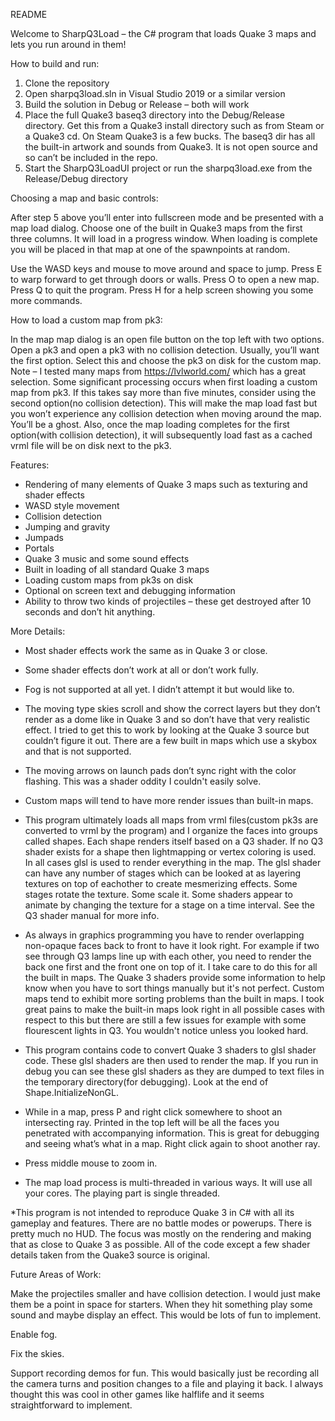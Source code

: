 README

Welcome to SharpQ3Load – the C# program that loads Quake 3 maps and lets you run around in them!

How to build and run:

1.	Clone the repository
2.	Open sharpq3load.sln in Visual Studio 2019 or a similar version
3.	Build the solution in Debug or Release – both will work
4.	Place the full Quake3 baseq3 directory into the Debug/Release directory. Get this from a Quake3 install directory such as from Steam or a Quake3 cd. On Steam Quake3 is a few bucks. The baseq3 dir has all the built-in artwork and sounds from Quake3. It is not open source and so can’t be included in the repo.
5.	Start the SharpQ3LoadUI project or run the sharpq3load.exe from the Release/Debug directory

Choosing a map and basic controls:

After step 5 above you’ll enter into fullscreen mode and be presented with a map load dialog. Choose one of the built in Quake3 maps from the first three columns. It will load in a progress window. When loading is complete you will be placed in that map at one of the spawnpoints at random. 

Use the WASD keys and mouse to move around and space to jump. Press E to warp forward to get through doors or walls. Press O to open a new map. Press Q to quit the program. Press H for a help screen showing you some more commands.

How to load a custom map from pk3:

In the map map dialog is an open file button on the top left with two options. Open a pk3 and open a pk3 with no collision detection. Usually, you’ll want the first option. Select this and choose the pk3 on disk for the custom map. Note – I tested many maps from https://lvlworld.com/ which has a great selection. Some significant processing occurs when first loading a custom map from pk3. If this takes say more than five minutes, consider using the second option(no collision detection). This will make the map load fast but you won’t experience any collision detection when moving around the map. You’ll be a ghost. Also, once the map loading completes for the first option(with collision detection), it will subsequently load fast as a cached vrml file will be on disk next to the pk3.

Features:

-	Rendering of many elements of Quake 3 maps such as texturing and shader effects
-	WASD style movement
-	Collision detection
-	Jumping and gravity
-	Jumpads
-	Portals
-	Quake 3 music and some sound effects
-	Built in loading of all standard Quake 3 maps
-	Loading custom maps from pk3s on disk
-	Optional on screen text and debugging information
-	Ability to throw two kinds of projectiles – these get destroyed after 10 seconds and don’t hit anything. 

More Details:

-	Most shader effects work the same as in Quake 3 or close.

-	Some shader effects don’t work at all or don’t work fully. 

-	Fog is not supported at all yet. I didn’t attempt it but would like to. 

-	The moving type skies scroll and show the correct layers but they don’t render as a dome like in Quake 3 and so don’t have that very realistic effect. I tried to get this to work by looking at the Quake 3 source but couldn’t figure it out. There are a few built in maps which use a skybox and that is not supported.

-	The moving arrows on launch pads don’t sync right with the color flashing. This was a shader oddity I couldn't easily solve.

-	Custom maps will tend to have more render issues than built-in maps. 

-	This program ultimately loads all maps from vrml files(custom pk3s are converted to vrml by the program) and I organize the faces into groups called shapes. Each shape renders itself based on a Q3 shader. If no Q3 shader exists for a shape then lightmapping or vertex coloring is used. In all cases glsl is used to render everything in the map. The glsl shader can have any number of stages which can be looked at as layering textures on top of eachother to create mesmerizing effects. Some stages rotate the texture. Some scale it. Some shaders appear to animate by changing the texture for a stage on a time interval. See the Q3 shader manual for more info. 

-	As always in graphics programming you have to render overlapping non-opaque faces back to front to have it look right. For example if two see through Q3 lamps line up with each other, you need to render the back one first and the front one on top of it. I take care to do this for all the built in maps. The Quake 3 shaders provide some information to help know when you have to sort things manually but it's not perfect. Custom maps tend to exhibit more sorting problems than the built in maps. I took great pains to make the built-in maps look right in all possible cases with respect to this but there are still a few issues for example with some flourescent lights in Q3. You wouldn't notice unless you looked hard.

-	This program contains code to convert Quake 3 shaders to glsl shader code. These glsl shaders are then used to render the map. If you run in debug you can see these glsl shaders as they are dumped to text files in the temporary directory(for debugging). Look at the end of Shape.InitializeNonGL.

-	While in a map, press P and right click somewhere to shoot an intersecting ray. Printed in the top left will be all the faces you penetrated with accompanying information. This is great for debugging and seeing what’s what in a map. Right click again to shoot another ray.

-	Press middle mouse to zoom in.

-	The map load process is multi-threaded in various ways. It will use all your cores. The playing part is single threaded.

*This program is not intended to reproduce Quake 3 in C# with all its gameplay and features. There are no battle modes or powerups. There is pretty much no HUD. The focus was mostly on the rendering and making that as close to Quake 3 as possible. All of the code except a few shader details taken from the Quake3 source is original.

Future Areas of Work:

Make the projectiles smaller and have collision detection. I would just make them be a point in space for starters. When they hit something play some sound and maybe display an effect. This would be lots of fun to implement.

Enable fog.

Fix the skies.

Support recording demos for fun. This would basically just be recording all the camera turns and position changes to a file and playing it back. I always thought this was cool in other games like halflife and it seems straightforward to implement.
